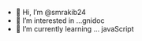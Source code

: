 - 👋 Hi, I’m @smrakib24
- 👀 I’m interested in ...gnidoc 
- 🌱 I’m currently learning ... javaScript

<!---
smrakib24/smrakib24 is a ✨ special ✨ repository because its `README.md` (this file) appears on your GitHub profile.
You can click the Preview link to take a look at your changes.
--->
